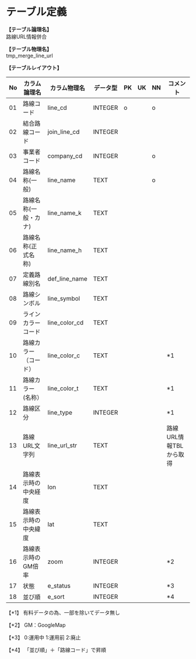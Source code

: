 # テーブル定義

**【テーブル論理名】**  
路線URL情報併合

**【テーブル物理名】**  
tmp_merge_line_url

**【テーブルレイアウト】**  

| No  |     カラム論理名     | カラム物理名  | データ型 | PK  | UK  | NN  |        コメント        |
| --- | -------------------- | ------------- | -------- | --- | --- | --- | ---------------------- |
| 01  | 路線コード           | line_cd       | INTEGER  | o   |     | o   |                        |
| 02  | 結合路線コード       | join_line_cd  | INTEGER  |     |     |     |                        |
| 03  | 事業者コード         | company_cd    | INTEGER  |     |     | o   |                        |
| 04  | 路線名称(一般)       | line_name     | TEXT     |     |     | o   |                        |
| 05  | 路線名称(一般・カナ) | line_name_k   | TEXT     |     |     |     |                        |
| 06  | 路線名称(正式名称)   | line_name_h   | TEXT     |     |     |     |                        |
| 07  | 定義路線別名         | def_line_name | TEXT     |     |     |     |                        |
| 08  | 路線シンボル         | line_symbol   | TEXT     |     |     |     |                        |
| 09  | ラインカラーコード   | line_color_cd | TEXT     |     |     |     |                        |
| 10  | 路線カラー（コード） | line_color_c  | TEXT     |     |     |     | *1                     |
| 11  | 路線カラー(名称）    | line_color_t  | TEXT     |     |     |     | *1                     |
| 12  | 路線区分             | line_type     | INTEGER  |     |     |     | *1                     |
| 13  | 路線URL文字列        | line_url_str  | TEXT     |     |     |     | 路線URL情報TBLから取得 |
| 14  | 路線表示時の中央経度 | lon           | TEXT     |     |     |     |                        |
| 15  | 路線表示時の中央緯度 | lat           | TEXT     |     |     |     |                        |
| 16  | 路線表示時のGM倍率   | zoom          | INTEGER  |     |     |     | *2                     |
| 17  | 状態                 | e_status      | INTEGER  |     |     |     | *3                     |
| 18  | 並び順               | e_sort        | INTEGER  |     |     |     | *4                     |


【*1】
有料データの為、一部を除いてデータ無し

【*2】
GM：GoogleMap

【*3】
0:運用中
1:運用前
2:廃止

【*4】
「並び順」＋「路線コード」で昇順

